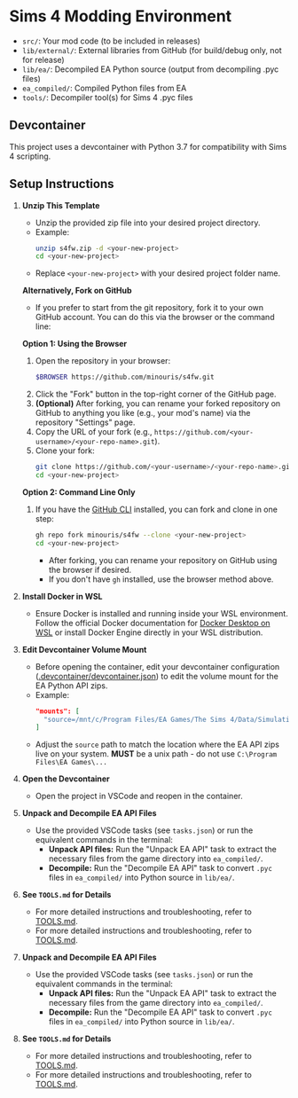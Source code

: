 # Sims 4 Modding Environment

- `src/`: Your mod code (to be included in releases)
- `lib/external/`: External libraries from GitHub (for build/debug only, not for release)
- `lib/ea/`: Decompiled EA Python source (output from decompiling .pyc files)
- `ea_compiled/`: Compiled Python files from EA
- `tools/`: Decompiler tool(s) for Sims 4 .pyc files

## Devcontainer
This project uses a devcontainer with Python 3.7 for compatibility with Sims 4 scripting.

## Setup Instructions

1. **Unzip This Template**
   - Unzip the provided zip file into your desired project directory.
   - Example:
     ```sh
     unzip s4fw.zip -d <your-new-project>
     cd <your-new-project>
     ```
   - Replace `<your-new-project>` with your desired project folder name.

   **Alternatively, Fork on GitHub**
   - If you prefer to start from the git repository, fork it to your own GitHub account. You can do this via the browser or the command line:

   **Option 1: Using the Browser**
     1. Open the repository in your browser:
        ```sh
        $BROWSER https://github.com/minouris/s4fw.git
        ```
     2. Click the "Fork" button in the top-right corner of the GitHub page.
     3. **(Optional)** After forking, you can rename your forked repository on GitHub to anything you like (e.g., your mod's name) via the repository "Settings" page.
     4. Copy the URL of your fork (e.g., `https://github.com/<your-username>/<your-repo-name>.git`).
     5. Clone your fork:
        ```sh
        git clone https://github.com/<your-username>/<your-repo-name>.git <your-new-project>
        cd <your-new-project>
        ```

   **Option 2: Command Line Only**
     1. If you have the [GitHub CLI](https://cli.github.com/) installed, you can fork and clone in one step:
        ```sh
        gh repo fork minouris/s4fw --clone <your-new-project>
        cd <your-new-project>
        ```
        - After forking, you can rename your repository on GitHub using the browser if desired.
        - If you don't have `gh` installed, use the browser method above.

2. **Install Docker in WSL**
   - Ensure Docker is installed and running inside your WSL environment. Follow the official Docker documentation for [Docker Desktop on WSL](https://docs.docker.com/desktop/wsl/) or install Docker Engine directly in your WSL distribution.

3. **Edit Devcontainer Volume Mount**
   - Before opening the container, edit your devcontainer configuration ([.devcontainer/devcontainer.json](`.devcontainer/devcontainer.json`)) to edit the volume mount for the EA Python API zips.
   - Example:
     ```json
     "mounts": [
       "source=/mnt/c/Program Files/EA Games/The Sims 4/Data/Simulation/Gameplay/,target=/workspaces/s4fw/ea_api,type=bind,consistency=cached"
     ]
     ```
   - Adjust the `source` path to match the location where the EA API zips live on your system. **MUST** be a unix path - do not use `C:\Program Files\EA Games\...`

4. **Open the Devcontainer**
   - Open the project in VSCode and reopen in the container.

5. **Unpack and Decompile EA API Files**
   - Use the provided VSCode tasks (see `tasks.json`) or run the equivalent commands in the terminal:
     - **Unpack API files:** Run the "Unpack EA API" task to extract the necessary files from the game directory into `ea_compiled/`.
     - **Decompile:** Run the "Decompile EA API" task to convert `.pyc` files in `ea_compiled/` into Python source in `lib/ea/`.

6. **See `TOOLS.md` for Details**
   - For more detailed instructions and troubleshooting, refer to [TOOLS.md](TOOLS.md).
   - For more detailed instructions and troubleshooting, refer to [TOOLS.md](TOOLS.md).
5. **Unpack and Decompile EA API Files**
   - Use the provided VSCode tasks (see `tasks.json`) or run the equivalent commands in the terminal:
     - **Unpack API files:** Run the "Unpack EA API" task to extract the necessary files from the game directory into `ea_compiled/`.
     - **Decompile:** Run the "Decompile EA API" task to convert `.pyc` files in `ea_compiled/` into Python source in `lib/ea/`.

6. **See `TOOLS.md` for Details**
   - For more detailed instructions and troubleshooting, refer to [TOOLS.md](TOOLS.md).
   - For more detailed instructions and troubleshooting, refer to [TOOLS.md](TOOLS.md).
